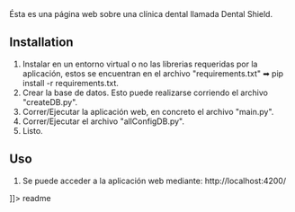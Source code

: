 <snippet>
  <content><![CDATA[
# ${1:Clinica Dental: Dental Shield}

Ésta es una página web sobre una clínica dental llamada Dental Shield.

## Installation

1. Instalar en un entorno virtual o no las librerias requeridas por la aplicación, estos se encuentran en el archivo "requirements.txt" ➡ pip install -r requirements.txt.
2. Crear la base de datos. Esto puede realizarse corriendo el archivo "createDB.py".
3. Correr/Ejecutar la aplicación web, en concreto el archivo "main.py".
4. Correr/Ejecutar el archivo "allConfigDB.py".
5. Listo.

## Uso

1. Se puede acceder a la aplicación web mediante: http://localhost:4200/

]]></content>
  <tabTrigger>readme</tabTrigger>
</snippet>